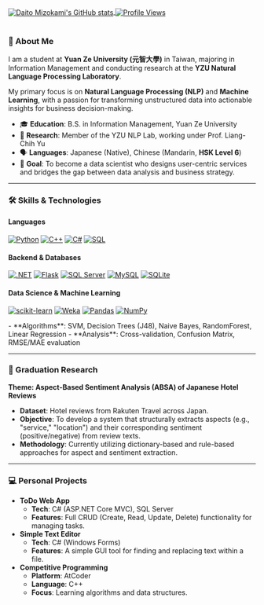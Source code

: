 <a href="https://github.com/DaitoMizokami">
  <img 
    align="center" 
    src="https://github-readme-stats.vercel.app/api?username=DaitoMizokami&count_private=true&show_icons=true&theme=dark&bg_color=00000000" 
    alt="Daito Mizokami's GitHub stats"
  />
</a>

<a href="https://github.com/DaitoMizokami">
  <img 
    align="center"
    src="https://komarev.com/ghpvc/?username=DaitoMizokami&color=brightgreen" 
    alt="Profile Views"
  />
</a>

<br>
<br>

### 👋 About Me

I am a student at **Yuan Ze University (元智大學)** in Taiwan, majoring in Information Management and conducting research at the **YZU Natural Language Processing Laboratory**.

My primary focus is on **Natural Language Processing (NLP)** and **Machine Learning**, with a passion for transforming unstructured data into actionable insights for business decision-making.

- 🎓 **Education**: B.S. in Information Management, Yuan Ze University
- 🔬 **Research**: Member of the YZU NLP Lab, working under Prof. Liang-Chih Yu
- 🗣️ **Languages**: Japanese (Native), Chinese (Mandarin, **HSK Level 6**)
- 🌱 **Goal**: To become a data scientist who designs user-centric services and bridges the gap between data analysis and business strategy.

---

### 🛠️ Skills & Technologies

#### Languages
<p>
  <a href="#"><img alt="Python" src="https://img.shields.io/badge/Python-3776AB?style=for-the-badge&logo=python&logoColor=white"></a>
  <a href="#"><img alt="C++" src="https://img.shields.io/badge/C%2B%2B-00599C?style=for-the-badge&logo=c%2B%2B&logoColor=white"></a>
  <a href="#"><img alt="C#" src="https://img.shields.io/badge/C%23-239120?style=for-the-badge&logo=c-sharp&logoColor=white"></a>
  <a href="#"><img alt="SQL" src="https://img.shields.io/badge/SQL-4479A1?style=for-the-badge&logo=mysql&logoColor=white"></a>
</p>

#### Backend & Databases
<p>
  <a href="#"><img alt=".NET" src="https://img.shields.io/badge/.NET-512BD4?style=for-the-badge&logo=dotnet&logoColor=white"></a>
  <a href="#"><img alt="Flask" src="https://img.shields.io/badge/Flask-000000?style=for-the-badge&logo=flask&logoColor=white"></a>
  <a href="#"><img alt="SQL Server" src="https://img.shields.io/badge/SQL_Server-CC2927?style=for-the-badge&logo=microsoft-sql-server&logoColor=white"></a>
  <a href="#"><img alt="MySQL" src="https://img.shields.io/badge/MySQL-4479A1?style=for-the-badge&logo=mysql&logoColor=white"></a>
  <a href="#"><img alt="SQLite" src="https://img.shields.io/badge/SQLite-003B57?style=for-the-badge&logo=sqlite&logoColor=white"></a>
</p>

#### Data Science & Machine Learning
<p>
  <a href="#"><img alt="scikit-learn" src="https://img.shields.io/badge/scikit--learn-F7931A?style=for-the-badge&logo=scikit-learn&logoColor=white"></a>
  <a href="#"><img alt="Weka" src="https://img.shields.io/badge/Weka-363696?style=for-the-badge&logo=weka&logoColor=white"></a>
  <a href="#"><img alt="Pandas" src="https://img.shields.io/badge/Pandas-150458?style=for-the-badge&logo=pandas&logoColor=white"></a>
  <a href="#"><img alt="NumPy" src="https://img.shields.io/badge/NumPy-013243?style=for-the-badge&logo=numpy&logoColor=white"></a>
</p>
- **Algorithms**: SVM, Decision Trees (J48), Naive Bayes, RandomForest, Linear Regression
- **Analysis**: Cross-validation, Confusion Matrix, RMSE/MAE evaluation

---

### 🔬 Graduation Research

**Theme: Aspect-Based Sentiment Analysis (ABSA) of Japanese Hotel Reviews**
- **Dataset**: Hotel reviews from Rakuten Travel across Japan.
- **Objective**: To develop a system that structurally extracts aspects (e.g., "service," "location") and their corresponding sentiment (positive/negative) from review texts.
- **Methodology**: Currently utilizing dictionary-based and rule-based approaches for aspect and sentiment extraction.

---

### 💻 Personal Projects

- **ToDo Web App**
  - **Tech**: C# (ASP.NET Core MVC), SQL Server
  - **Features**: Full CRUD (Create, Read, Update, Delete) functionality for managing tasks.
- **Simple Text Editor**
  - **Tech**: C# (Windows Forms)
  - **Features**: A simple GUI tool for finding and replacing text within a file.
- **Competitive Programming**
  - **Platform**: AtCoder
  - **Language**: C++
  - **Focus**: Learning algorithms and data structures.

<!--
**DaitoMizokami/DaitoMizokami** is a ✨ _special_ ✨ repository because its `README.md` (this file) appears on your GitHub profile.

Here are some ideas to get you started:

- 🔭 I’m currently working on ...
- 🌱 I’m currently learning ...
- 👯 I’m looking to collaborate on ...
- 🤔 I’m looking for help with ...
- 💬 Ask me about ...
- 📫 How to reach me: ...
- 😄 Pronouns: ...
- ⚡ Fun fact: ...
-->
